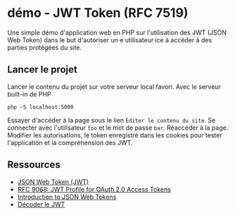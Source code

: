 # démo - JWT Token (RFC 7519)

Une simple démo d'application web en PHP sur l'utilisation des JWT (JSON Web Token) dans le but d'autoriser un·e utilisateur·ice à accéder à des parties protégées du site.

## Lancer le projet

Lancer le contenu du projet sur votre serveur local favori. Avec le serveur built-in de PHP

~~~
php -S localhost:5000
~~~

Essayer d'accéder à la page sous le lien `Éditer le contenu du site`. Se connecter avec l'utilisateur `foo` et le mot de passe `bar`. Réaccéder à la page. Modifier les autorisations, le token enregistré dans les cookies pour tester l'application et la compréhension des JWT.

## Ressources

- [JSON Web Token (JWT)](https://www.rfc-editor.org/rfc/rfc7519)
- [RFC 9068: JWT Profile for OAuth 2.0 Access Tokens](https://oauth.net/2/jwt-access-tokens/)
- [Introduction to JSON Web Tokens](https://jwt.io/introduction)
- [Décoder le JWT](https://jwt.io/)